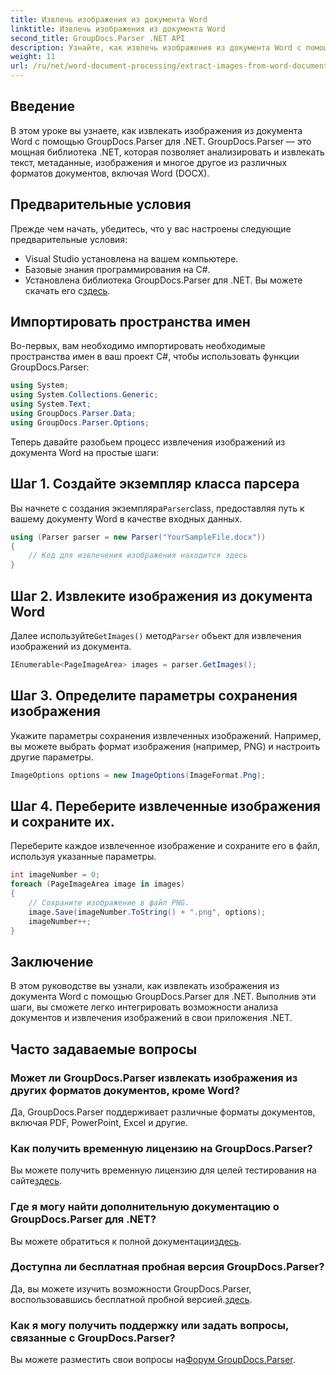 ```yaml
---
title: Извлечь изображения из документа Word
linktitle: Извлечь изображения из документа Word
second_title: GroupDocs.Parser .NET API
description: Узнайте, как извлечь изображения из документа Word с помощью GroupDocs.Parser для .NET. В этом руководстве представлены пошаговые инструкции по интеграции изображений в вашу .NET.
weight: 11
url: /ru/net/word-document-processing/extract-images-from-word-document/
---
```

## Введение
В этом уроке вы узнаете, как извлекать изображения из документа Word с помощью GroupDocs.Parser для .NET. GroupDocs.Parser — это мощная библиотека .NET, которая позволяет анализировать и извлекать текст, метаданные, изображения и многое другое из различных форматов документов, включая Word (DOCX).
## Предварительные условия
Прежде чем начать, убедитесь, что у вас настроены следующие предварительные условия:
- Visual Studio установлена на вашем компьютере.
- Базовые знания программирования на C#.
- Установлена библиотека GroupDocs.Parser для .NET. Вы можете скачать его с[здесь](https://releases.groupdocs.com/parser/net/).
## Импортировать пространства имен
Во-первых, вам необходимо импортировать необходимые пространства имен в ваш проект C#, чтобы использовать функции GroupDocs.Parser:
```csharp
using System;
using System.Collections.Generic;
using System.Text;
using GroupDocs.Parser.Data;
using GroupDocs.Parser.Options;
```
Теперь давайте разобьем процесс извлечения изображений из документа Word на простые шаги:
## Шаг 1. Создайте экземпляр класса парсера
 Вы начнете с создания экземпляра`Parser`class, предоставляя путь к вашему документу Word в качестве входных данных.
```csharp
using (Parser parser = new Parser("YourSampleFile.docx"))
{
    // Код для извлечения изображения находится здесь
}
```
## Шаг 2. Извлеките изображения из документа Word
 Далее используйте`GetImages()` метод`Parser` объект для извлечения изображений из документа.
```csharp
IEnumerable<PageImageArea> images = parser.GetImages();
```
## Шаг 3. Определите параметры сохранения изображения
Укажите параметры сохранения извлеченных изображений. Например, вы можете выбрать формат изображения (например, PNG) и настроить другие параметры.
```csharp
ImageOptions options = new ImageOptions(ImageFormat.Png);
```
## Шаг 4. Переберите извлеченные изображения и сохраните их.
Переберите каждое извлеченное изображение и сохраните его в файл, используя указанные параметры.
```csharp
int imageNumber = 0;
foreach (PageImageArea image in images)
{
    // Сохраните изображение в файл PNG.
    image.Save(imageNumber.ToString() + ".png", options);
    imageNumber++;
}
```
## Заключение
В этом руководстве вы узнали, как извлекать изображения из документа Word с помощью GroupDocs.Parser для .NET. Выполнив эти шаги, вы сможете легко интегрировать возможности анализа документов и извлечения изображений в свои приложения .NET.

## Часто задаваемые вопросы
### Может ли GroupDocs.Parser извлекать изображения из других форматов документов, кроме Word?
Да, GroupDocs.Parser поддерживает различные форматы документов, включая PDF, PowerPoint, Excel и другие.
### Как получить временную лицензию на GroupDocs.Parser?
 Вы можете получить временную лицензию для целей тестирования на сайте[здесь](https://purchase.groupdocs.com/temporary-license/).
### Где я могу найти дополнительную документацию о GroupDocs.Parser для .NET?
 Вы можете обратиться к полной документации[здесь](https://tutorials.groupdocs.com/parser/net/).
### Доступна ли бесплатная пробная версия GroupDocs.Parser?
 Да, вы можете изучить возможности GroupDocs.Parser, воспользовавшись бесплатной пробной версией.[здесь](https://releases.groupdocs.com/).
### Как я могу получить поддержку или задать вопросы, связанные с GroupDocs.Parser?
 Вы можете разместить свои вопросы на[Форум GroupDocs.Parser](https://forum.groupdocs.com/c/parser/17).